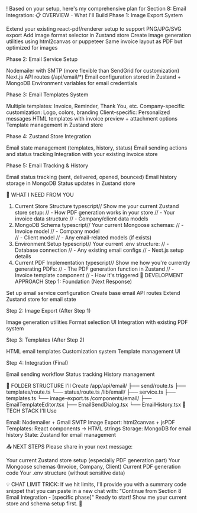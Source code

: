 ! Based on your setup, here's my comprehensive plan for Section 8: Email Integration:
📋 OVERVIEW - What I'll Build
Phase 1: Image Export System

Extend your existing react-pdf/renderer setup to support PNG/JPG/SVG export
Add image format selector in Zustand store
Create image generation utilities using html2canvas or puppeteer
Same invoice layout as PDF but optimized for images

Phase 2: Email Service Setup

Nodemailer with SMTP (more flexible than SendGrid for customization)
Next.js API routes (/api/email/\*)
Email configuration stored in Zustand + MongoDB
Environment variables for email credentials

Phase 3: Email Templates System

Multiple templates: Invoice, Reminder, Thank You, etc.
Company-specific customization: Logo, colors, branding
Client-specific: Personalized messages
HTML templates with invoice preview + attachment options
Template management in Zustand store

Phase 4: Zustand Store Integration

Email state management (templates, history, status)
Email sending actions and status tracking
Integration with your existing invoice store

Phase 5: Email Tracking & History

Email status tracking (sent, delivered, opened, bounced)
Email history storage in MongoDB
Status updates in Zustand store

🎯 WHAT I NEED FROM YOU

1. Current Store Structure
   typescript// Show me your current Zustand store setup:
   // - How PDF generation works in your store
   // - Your invoice data structure
   // - Company/client data models
2. MongoDB Schema
   typescript// Your current Mongoose schemas:
   // - Invoice model
   // - Company model  
   // - Client model
   // - Any email-related models (if exists)
3. Environment Setup
   typescript// Your current .env structure:
   // - Database connection
   // - Any existing email configs
   // - Next.js setup details
4. Current PDF Implementation
   typescript// Show me how you're currently generating PDFs:
   // - The PDF generation function in Zustand
   // - Invoice template component
   // - How it's triggered
   🚀 DEVELOPMENT APPROACH
   Step 1: Foundation (Next Response)

Set up email service configuration
Create base email API routes
Extend Zustand store for email state

Step 2: Image Export (After Step 1)

Image generation utilities
Format selection UI
Integration with existing PDF system

Step 3: Templates (After Step 2)

HTML email templates
Customization system
Template management UI

Step 4: Integration (Final)

Email sending workflow
Status tracking
History management

📁 FOLDER STRUCTURE I'll Create
/app/api/email/
├── send/route.ts
├── templates/route.ts
└── status/route.ts
/lib/email/
├── service.ts
├── templates.ts
└── image-export.ts
/components/email/
├── EmailTemplateEditor.tsx
├── EmailSendDialog.tsx
└── EmailHistory.tsx
🔧 TECH STACK I'll Use

Email: Nodemailer + Gmail SMTP
Image Export: html2canvas + jsPDF
Templates: React components → HTML strings
Storage: MongoDB for email history
State: Zustand for email management

📤 NEXT STEPS
Please share in your next message:

Your current Zustand store setup (especially PDF generation part)
Your Mongoose schemas (Invoice, Company, Client)
Current PDF generation code
Your .env structure (without sensitive data)

💡 CHAT LIMIT TRICK: If we hit limits, I'll provide you with a summary code snippet that you can paste in a new chat with: "Continue from Section 8 Email Integration - [specific phase]"
Ready to start! Show me your current store and schema setup first. 🚀
